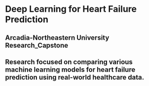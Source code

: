 # Deep Learning for Heart Failure Prediction
## Arcadia-Northeastern University Research_Capstone
## Research focused on comparing various machine learning models for heart failure prediction using real-world healthcare data.
